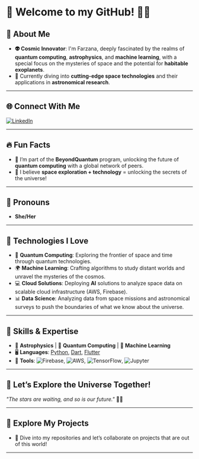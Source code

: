 # 👋 Welcome to my GitHub! 🌌✨

## 🚀 About Me  
- **👽 Cosmic Innovator**: I'm Farzana, deeply fascinated by the realms of **quantum computing**, **astrophysics**, and **machine learning**, with a special focus on the mysteries of space and the potential for **habitable exoplanets**.  
- 🌠 Currently diving into **cutting-edge space technologies** and their applications in **astronomical research**.  

---

## 🌐 Connect With Me  
[![LinkedIn](https://img.shields.io/badge/LinkedIn-FARZANA%20ABDULZADA-blue)](https://www.linkedin.com/in/farzana-abdulzada-5382a7295/)

---

## 🔥 Fun Facts  
- 🚀 I’m part of the **BeyondQuantum** program, unlocking the future of **quantum computing** with a global network of peers.  
- 🌌 I believe **space exploration + technology** = unlocking the secrets of the universe!  

---

## 🌟 Pronouns  
- **She/Her**

---

## 🚀 Technologies I Love  
- 🧠 **Quantum Computing**: Exploring the frontier of space and time through quantum technologies.  
- 🌍 **Machine Learning**: Crafting algorithms to study distant worlds and unravel the mysteries of the cosmos.  
- 💻 **Cloud Solutions**: Deploying **AI** solutions to analyze space data on scalable cloud infrastructure (AWS, Firebase).  
- 📊 **Data Science**: Analyzing data from space missions and astronomical surveys to push the boundaries of what we know about the universe.

---

## 📌 Skills & Expertise  
- 🔭 **Astrophysics** | 🧠 **Quantum Computing** | 🌠 **Machine Learning**  
- 🖥️ **Languages**: [Python](https://www.python.org/), [Dart](https://dart.dev/), [Flutter](https://flutter.dev/)  
- 🔧 **Tools**: ![Firebase](https://img.shields.io/badge/Firebase-FFCA28?style=flat-square&logo=firebase&logoColor=white), ![AWS](https://img.shields.io/badge/AWS-232F3E?style=flat-square&logo=amazon-aws&logoColor=white), ![TensorFlow](https://img.shields.io/badge/TensorFlow-FF6F00?style=flat-square&logo=tensorflow&logoColor=white), ![Jupyter](https://img.shields.io/badge/Jupyter-F37626?style=flat-square&logo=jupyter&logoColor=white)

---

## 🌌 Let’s Explore the Universe Together!  
_"The stars are waiting, and so is our future."_ 🌠✨

---

## 🔗 Explore My Projects  
- 📂 Dive into my repositories and let’s collaborate on projects that are out of this world!

---
